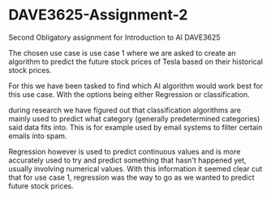 # DAVE3625-Assignment-2
Second Obligatory assignment for Introduction to AI DAVE3625

The chosen use case is use case 1 where we are asked to create an algorithm to predict the future stock prices of Tesla based on their historical stock prices.

For this we have been tasked to find which AI algorithm would work best for this use case. With the options being either Regression or classification.

during research we have figured out that classification algorithms are mainly used to predict what category (generally predetermined categories) said data fits into. This is for example used by email systems to filter certain emails into spam.

Regression however is used to predict continuous values and is more accurately used to try and predict something that hasn't happened yet, usually involving numerical values. With this information it seemed clear cut that for use case 1, regression was the way to go as we wanted to predict future stock prices.
